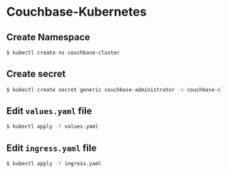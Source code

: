 # Couchbase-Kubernetes

## Create Namespace
```bash
$ kubectl create ns couchbase-cluster
```
## Create secret 
```bash
$ kubectl create secret generic couchbase-administrator -n couchbase-cluster --from-literal='username=Adminisitrator' --from-literal='password=p@ssword'
```
## Edit `values.yaml` file
```bash
$ kubectl apply -f values.yaml 
```
## Edit `ingress.yaml` file
```bash
$ kubectl apply -f ingress.yaml
```
